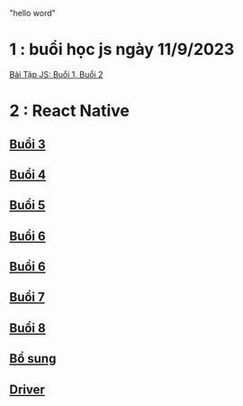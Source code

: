 "hello word"  
# 1 : buổi học js ngày 11/9/2023
[Bài Tập JS: Buổi 1, Buổi 2](https://docs.google.com/document/d/17-dBKNxpWOR_T-6WXwXbB9Yos7BOO4MZ/edit)
# 2 : React Native
## [Buổi 3](https://www.figma.com/file/Zp0dtWCxVtAMAktwzdDrq3/Lab_01?type=design&mode=design&t=dskGZ6yXXARgSAdz-0)
## [Buổi 4](https://www.figma.com/file/hcmRwSVUlSBTNvABIFDyaL/Lab_02?type=design&node-id=0-1&mode=design&t=ET7ea7H2HOVIY1UC-0)
## [Buổi 5](https://www.figma.com/file/bPItEe8ASgqXExSsd1tUUs/Lab_03_c_Activity?type=design&mode=design&t=dskGZ6yXXARgSAdz-0)
## [Buổi 6](https://www.figma.com/file/fcQQo4OihzNRDyb3juTgJh/Lab_04_a_b?type=design&node-id=0-1&mode=design&t=ET7ea7H2HOVIY1UC-0)
## [Buổi 6](https://www.figma.com/file/fcQQo4OihzNRDyb3juTgJh/Lab_04_a_b?type=design&node-id=0-1&mode=design&t=ET7ea7H2HOVIY1UC-0)
## [Buổi 7](https://www.figma.com/file/bJ1zR7MlDRDOfTNTnyE7F2/Lab_05_a?type=design&mode=design&t=ET7ea7H2HOVIY1UC-0)
## [Buổi 8](https://www.figma.com/file/txGxzrTPnm8Ppasbwly5xR/Lab_06_fragment?type=design&mode=design&t=ET7ea7H2HOVIY1UC-0)
## [Bổ sung](https://www.figma.com/file/3glzG7ZgUJxFpNdJb7ZwF2/Thi-CK_Tiet_7_11_T4_14_12_22?type=design&node-id=0-1&mode=design&t=Kh8C38woG1uUqR8j-0)
## [Driver](https://drive.google.com/drive/folders/120USFNFJAefQ1_h9UrPe1nyHqlgQXkUe?usp=sharing)